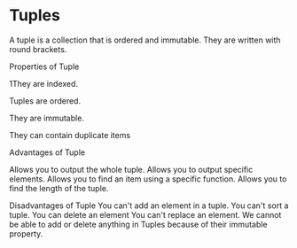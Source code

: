 # Tuples
A tuple is a collection that is ordered and immutable. They are written with round brackets.

Properties of Tuple

1They are indexed.

Tuples are ordered.

They are immutable.

They can contain duplicate items

Advantages of Tuple

Allows you to output the whole tuple.
Allows you to output specific elements.
Allows you to find an item using a specific function.
Allows you to find the length of the tuple.



Disadvantages of Tuple
You can't add an element in a tuple.
You can't sort a tuple.
You can delete an element You can't replace an element.
We cannot be able to add or delete anything in Tuples because of their immutable property.
